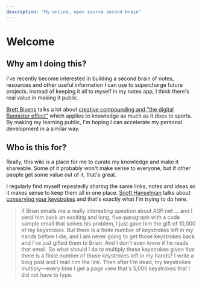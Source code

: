 ```yaml
---
description: 'My online, open source second brain'
---
```


# Welcome

## Why am I doing this?

I've recently become interested in building a second brain of notes, resources and other useful information I can use to supercharge future projects. instead of keeping it all to myself in my notes app, I think there's real value in making it public. 

[Brett Bivens](https://twitter.com/brettbivens) talks a lot about [creative compounding and "the digital Bannister effect"](https://twitter.com/brettbivens/status/1167411739153113090) which applies to knowledge as much as it does to sports. By making my learning public, I'm hoping I can accelerate my personal development in a similar way. 

## Who is this for?

Really, this wiki is a place for me to curate my knowledge and make it shareable. Some of it probably won't make sense to everyone, but if other people get some value out of it, that's great. 

I regularly find myself repeatedly sharing the same links, notes and ideas so it makes sense to keep them all in one place. [Scott Hanselman](https://twitter.com/shanselman) talks about [conserving your keystrokes](https://www.hanselman.com/blog/ScottHanselmansCompleteListOfProductivityTips.aspx) and that's exactly what I'm trying to do here. 

> If Brian emails me a really interesting question about ASP.net … and I send him back an exciting and long, five-paragraph with a code sample email that solves his problem, I just gave him the gift of 10,000 of my keystrokes. But there is a finite number of keystrokes left in my hands before I die, and I am never going to get those keystrokes back and I've just gifted them to Brian. And I don't even know if he reads that email. So what should I do to multiply these keystrokes given that there is a finite number of those keystrokes left in my hands? I write a blog post and I mail him the link. Then after I'm dead, my keystrokes multiply—every time I get a page view that's 5,000 keystrokes that I did not have to type.



